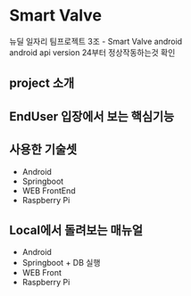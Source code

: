 # Smart Valve  
뉴딜 일자리 팀프로젝트 3조 - Smart Valve android  
android api version 24부터 정상작동하는것 확인 

## project 소개  
## EndUser 입장에서 보는 핵심기능  
## 사용한 기술셋  
  - Android  
  - Springboot  
  - WEB FrontEnd  
  - Raspberry Pi  
## Local에서 돌려보는 매뉴얼  
  - Android  
  - Springboot + DB 실행  
  - WEB Front  
  - Raspberry Pi  
